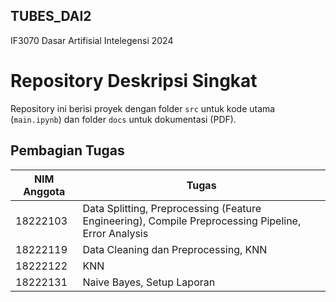 ## TUBES_DAI2
IF3070 Dasar Artifisial Intelegensi 2024

# Repository Deskripsi Singkat
Repository ini berisi proyek dengan folder `src` untuk kode utama (`main.ipynb`) dan folder `docs` untuk dokumentasi (PDF).


## Pembagian Tugas
| NIM Anggota | Tugas                                               |
|-------------|-----------------------------------------------------|
| 18222103    | Data Splitting, Preprocessing (Feature Engineering), Compile Preprocessing Pipeline, Error Analysis |
| 18222119    | Data Cleaning dan Preprocessing, KNN                |
| 18222122    | KNN                                                 |
| 18222131    | Naive Bayes, Setup Laporan                          |